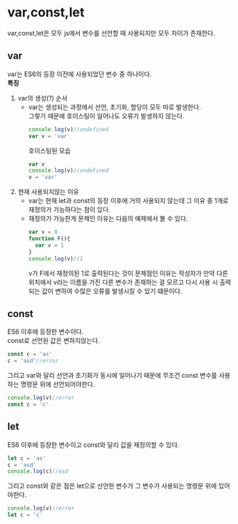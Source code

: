 # var,const,let
var,const,let은 모두 js에서 변수를 선언할 때 사용되지만 모두 차이가 존재한다.  
## var
var는 ES6의 등장 이전에 사용되었던 변수 중 하나이다.  
**특징**    
1. var의 생성(?) 순서
    - var는 생성되는 과정에서 선언, 초기화, 할당이 모두 따로 발생한다.  
    그렇기 때문에 호이스팅이 일어나도 오류가 발생하지 않는다.
       ```js
      console.log(v)//undefined
      var v = 'var'
      ```
      호이스팅된 모습
      ```js
      var v
      console.log(v)//undefined
      v = 'var'
      ```
2. 현재 사용되지않는 이유
    - var는 현재 let과 const의 등장 이후에 거의 사용되지 않는데 그 이유 중 1개로 재정의가 가능하다는 점이 있다.  
    - 재정의가 가능한게 문제인 이유는 다음의 예제에서 볼 수 있다.
      ```js
      var v = 0
      function F(){
        var v = 1 
      }
      console.log(v)//1
      ```
      v가 F에서 재정의된 1로 출력된다는 것이 문제점인 이유는 작성자가 만약 다른 위치에서 v라는 이름을 가진 다른 변수가 존재하는 걸 모르고 다시 사용 시 출력되는 값이 변하여 수많은 오류를 발생시킬 수 있기 떄문이다.

## const
ES6 이후에 등장한 변수이다.  
const로 선언된 값은 변하지않는다.
```js
const c = 'as'
c = 'asd'//error
```
그리고 var와 달리 선언과 초기화가 동시에 일어나기 때문에 무조건 const 변수를 사용하는 명령문 위에 선언되어야한다.
```js
console.log(v)//error
const c = 'c'
```

## let
ES6 이후에 등장한 변수이고 const와 달리 값을 재정의할 수 있다.
```js
let c = 'as'
c = 'asd'
console.log(c)//asd
```
그리고 const와 같은 점은 let으로 선언한 변수가 그 변수가 사용되는 명령문 위에 있어야한다.
```js
console.log(v)//error
let c = 'c'
```